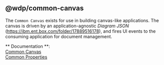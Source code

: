 ## @wdp/common-canvas

The `Common Canvas` exists for use in building canvas-like applications. The canvas is driven by an application-agnostic _Diagram JSON_ (https://ibm.ent.box.com/folder/17889516178), and fires UI events to the consuming application for document management.

** Documentation **:  
[Common Canvas](https://github.ibm.com/NGP-TWC/wdp-abstract-canvas/wiki/Common-Canvas-Documentation)  
[Common Properties](https://github.ibm.com/NGP-TWC/wdp-abstract-canvas/wiki/Common-Properties-documentation)
